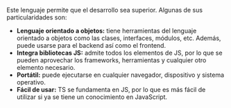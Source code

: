 Este lenguaje permite que el desarrollo sea superior. Algunas de sus particularidades son:

- **Lenguaje orientado a objetos:** tiene herramientas del lenguaje orientado a objetos como las clases, interfaces, módulos, etc. Además, puede usarse para el backend así como el frontend.
- **Integra bibliotecas JS:** admite todos los elementos de JS, por lo que se pueden aprovechar los frameworks, herramientas y cualquier otro elemento necesario.
- **Portátil:** puede ejecutarse en cualquier navegador, dispositivo y sistema operativo.
- **Fácil de usar:** TS se fundamenta en JS, por lo que es más fácil de utilizar si ya se tiene un conocimiento en JavaScript.